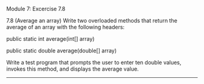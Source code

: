 
Module 7: Excercise 7.8

7.8 (Average an array) Write two overloaded methods that return the average of an array with the following headers:

public static int average(int[] array)

public static double average(double[] array)

Write a test program that prompts the user to enter ten double values, invokes this method, and displays the average value.

--------------------------------------------------------------------